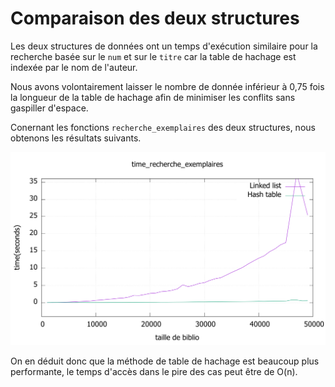 # Comparaison des deux structures



Les deux structures de données ont un temps d'exécution similaire pour la recherche basée sur le `num` et sur le `titre` car la table de hachage est indexée par le nom de l'auteur.

Nous avons volontairement laisser le nombre de donnée inférieur à 0,75 fois la longueur de la table de hachage afin de minimiser les conflits sans gaspiller d'espace.

Conernant les fonctions `recherche_exemplaires` des deux structures, nous obtenons les résultats suivants.

![time](time.svg)

On en déduit donc que la méthode de table de hachage est beaucoup plus performante, le temps d'accès dans le pire des cas peut être de O(n). 
